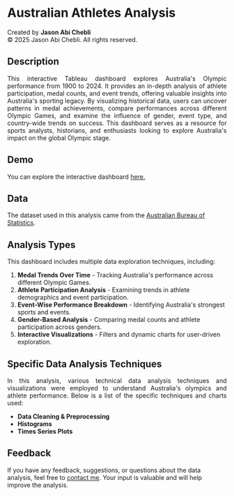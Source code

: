 # Australian Athletes Analysis

Created by **Jason Abi Chebli**  
© 2025 Jason Abi Chebli. All rights reserved.

## Description
<div style="text-align: justify;"> This interactive Tableau dashboard explores Australia's Olympic performance from 1900 to 2024. It provides an in-depth analysis of athlete participation, medal counts, and event trends, offering valuable insights into Australia's sporting legacy. By visualizing historical data, users can uncover patterns in medal achievements, compare performances across different Olympic Games, and examine the influence of gender, event type, and country-wide trends on success. This dashboard serves as a resource for sports analysts, historians, and enthusiasts looking to explore Australia's impact on the global Olympic stage. </div>

## Demo
You can explore the interactive dashboard [here.](https://public.tableau.com/app/profile/jason.abi.chebli6701/viz/AustralianAthletes-1900-2024/FIT3179AustralianAthletesDashboard)

## Data 
The dataset used in this analysis came from the [Australian Bureau of Statistics](https://www.abs.gov.au/methodologies/recorded-crime-victims-methodology/2022).

## Analysis Types
This dashboard includes multiple data exploration techniques, including:

1. **Medal Trends Over Time** - Tracking Australia's performance across different Olympic Games.
2. **Athlete Participation Analysis** - Examining trends in athlete demographics and event participation.
3. **Event-Wise Performance Breakdown** - Identifying Australia's strongest sports and events.
4. **Gender-Based Analysis** - Comparing medal counts and athlete participation across genders.
5. **Interactive Visualizations** - Filters and dynamic charts for user-driven exploration.

## Specific Data Analysis Techniques
<div style="text-align: justify;"> 
In this analysis, various technical data analysis techniques and visualizations were employed to understand Australia's olympics and athlete performance. Below is a list of the specific techniques and charts used:</div>

- **Data Cleaning & Preprocessing**
- **Histograms** 
- **Times Series Plots**

## Feedback
If you have any feedback, suggestions, or questions about the data analysis, feel free to [contact me](https://jabichebli.github.io/jabichebli/contact.html). Your input is valuable and will help improve the analysis.
